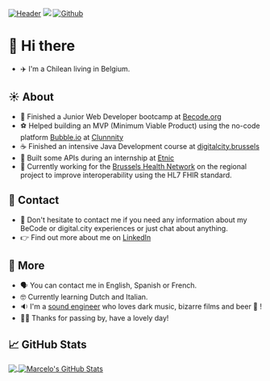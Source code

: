 [![Header](https://live.staticflickr.com/5468/8967149908_54a3f6d029_b.jpg "Header")](https://github.com/luisromeroaraya/luisromeroaraya)
![](https://visitor-badge.laobi.icu/badge?page_id=luisromeroaraya.luisromeroaraya)
[![Github](https://img.shields.io/github/followers/luisromeroaraya?label=Follow&style=social)](https://github.com/luisromeroaraya)

# 👋 Hi there 
- ✈️ I'm a Chilean living in Belgium.

## ☀️ About
- 🌱 Finished a Junior Web Developer bootcamp at [Becode.org](https://www.becode.org)
- :soccer: Helped building an MVP (Minimum Viable Product) using the no-code platform [Bubble.io](https://www.bubble.io) at [Clunnnity](https://www.clunnity.com)
- :coffee: Finished an intensive Java Development course at [digitalcity.brussels](https://digitalcity.brussels)
- :office: Built some APIs during an internship at [Etnic](https://www.etnic.be)
- :hospital: Currently working for the [Brussels Health Network](https://www.brusselshealthnetwork.be) on the regional project to improve interoperability using the HL7 FHIR standard.

## 📧 Contact
- 💬 Don't hesitate to contact me if you need any information about my BeCode or digital.city experiences or just chat about anything.
- 👉 Find out more about me on [LinkedIn](https://www.linkedin.com/in/luis-marcelo-romero-cors-araya)

## 🔎 More
- 🗣 You can contact me in English, Spanish or French.
- 🤓 Currently learning Dutch and Italian.
- 🔉 I'm a [sound engineer](http://www.bxlstudiomobile.com) who loves dark music, bizarre films and beer 🍺 !
- 🙏🏼 Thanks for passing by, have a lovely day!

## &#x1f4c8; GitHub Stats

<a href="https://github.com/luisromeroaraya/luisromeroaraya">
  <img align="center" src="https://github-readme-stats.vercel.app/api/top-langs/?username=luisromeroaraya&hide=java,html,tex&title_color=ffffff&text_color=c9cacc&icon_color=2bbc8a&bg_color=1d1f21&langs_count=3" />
</a>
<a href="https://github.com/luisromeroaraya/luisromeroaraya">
  <img align="center" src="https://github-readme-stats.vercel.app/api?username=luisromeroaraya&show_icons=true&line_height=27&count_private=true&title_color=ffffff&text_color=c9cacc&icon_color=2bbc8a&bg_color=1d1f21" alt="Marcelo's GitHub Stats" />
</a>

<!--
**luisromeroaraya/luisromeroaraya** is a ✨ _special_ ✨ repository because its `README.md` (this file) appears on your GitHub profile.

Here are some ideas to get you started:

- 🔭 I’m currently working on ...
- 👯 I’m looking to collaborate on ...
- 🤔 I’m looking for help with ...
- 💬 Ask me about ...
- 📫 How to reach me: ...
- 😄 Pronouns: ...
- ⚡ Fun fact: ...
-->

